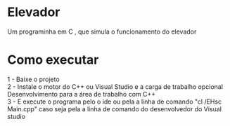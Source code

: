 # Elevador
Um programinha em C , que simula o funcionamento do elevador

# Como executar

1 - Baixe o projeto </br>
2 - Instale o motor do C++ ou Visual Studio e a carga de trabalho opcional Desenvolvimento para a área de trabalho com C++ </br>
3 - E execute o programa pelo o ide ou pela a linha de comando "cl /EHsc Main.cpp" caso seja pela a linha de comando do desenvolvedor do Visual studio </br>

